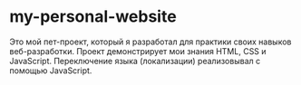 # my-personal-website
Это мой пет-проект, который я разработал для практики своих навыков веб-разработки. Проект демонстрирует мои знания HTML, CSS и JavaScript.
Переключение языка (локализации) реализовывал с помощью JavaScript.
